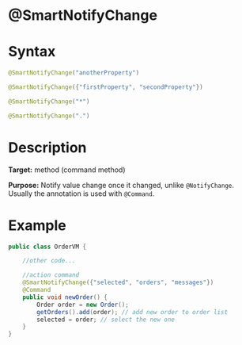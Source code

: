 # @SmartNotifyChange

Syntax
======
``` java
@SmartNotifyChange("anotherProperty")

@SmartNotifyChange({"firstProperty", "secondProperty"})

@SmartNotifyChange("*")

@SmartNotifyChange(".")
```

Description
===========
**Target:** method (command method)

**Purpose:** Notify value change once it changed, unlike `@NotifyChange`.
Usually the annotation is used with `@Command`.

Example
=======
``` java
public class OrderVM {

    //other code...

    //action command
    @SmartNotifyChange({"selected", "orders", "messages"})
    @Command
    public void newOrder() {
        Order order = new Order();
        getOrders().add(order); // add new order to order list
        selected = order; // select the new one
    }
}
```
